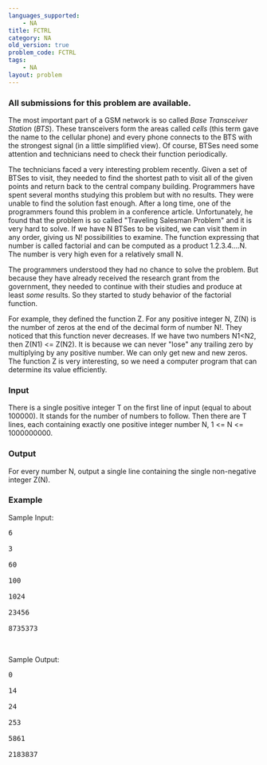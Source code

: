 ```yaml
---
languages_supported:
    - NA
title: FCTRL
category: NA
old_version: true
problem_code: FCTRL
tags:
    - NA
layout: problem
---
```

###  All submissions for this problem are available. 

The most important part of a GSM network is so called *Base Transceiver Station* (*BTS*). These transceivers form the areas called *cells* (this term gave the name to the cellular phone) and every phone connects to the BTS with the strongest signal (in a little simplified view). Of course, BTSes need some attention and technicians need to check their function periodically.

The technicians faced a very interesting problem recently. Given a set of BTSes to visit, they needed to find the shortest path to visit all of the given points and return back to the central company building. Programmers have spent several months studying this problem but with no results. They were unable to find the solution fast enough. After a long time, one of the programmers found this problem in a conference article. Unfortunately, he found that the problem is so called "Traveling Salesman Problem" and it is very hard to solve. If we have N BTSes to be visited, we can visit them in any order, giving us N! possibilities to examine. The function expressing that number is called factorial and can be computed as a product 1.2.3.4....N. The number is very high even for a relatively small N.

The programmers understood they had no chance to solve the problem. But because they have already received the research grant from the government, they needed to continue with their studies and produce at least *some* results. So they started to study behavior of the factorial function.

For example, they defined the function Z. For any positive integer N, Z(N) is the number of zeros at the end of the decimal form of number N!. They noticed that this function never decreases. If we have two numbers N1<N2, then Z(N1) <= Z(N2). It is because we can never "lose" any trailing zero by multiplying by any positive number. We can only get new and new zeros. The function Z is very interesting, so we need a computer program that can determine its value efficiently.

### Input

There is a single positive integer T on the first line of input (equal to about 100000). It stands for the number of numbers to follow. Then there are T lines, each containing exactly one positive integer number N, 1 <= N <= 1000000000.

### Output

For every number N, output a single line containing the single non-negative integer Z(N).

### Example

Sample Input:

<pre><tt>6<br></br>3<br></br>60<br></br>100<br></br>1024<br></br>23456<br></br>8735373<br></br></tt>
</pre>
Sample Output:

<pre><tt>0<br></br>14<br></br>24<br></br>253<br></br>5861<br></br>2183837<br></br></tt>
</pre>